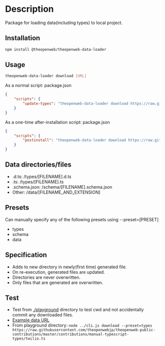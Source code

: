 # Description

Package for loading data(including types) to local project.

## Installation

```bash
npm install @theopenweb/theopenweb-data-loader
```

## Usage

```bash
theopenweb-data-loader download [URL]
```

As a normal script: package.json

```json
{
    "scripts": {
        "update-types": "theopenweb-data-loader download https://raw.githubusercontent.com/theopenwebjp/theopenweb-public-contributions/master/contributions/manual-typescript-types/twilio.ts"
    }
}
```

As a one-time after-installation script: package.json

```json
{
    "scripts": {
        "postinstall": "theopenweb-data-loader download https://raw.githubusercontent.com/theopenwebjp/theopenweb-public-contributions/master/contributions/manual-typescript-types/twilio.ts"
    }
}
```

## Data directories/files

- .d.ts: /types/[FILENAME].d.ts
- .ts: /types/[FILENAME].ts
- .schema.json: /schema/[FILENAME].schema.json
- Other: /data/[FILENAME_AND_EXTENSION]

## Presets

Can manually specify any of the following presets using --preset=[PRESET]

- types
- schema
- data

## Specification

- Adds to new directory in newly(first time) generated file.
- On re-execution, generated files are updated.
- Directories are never overwritten.
- Only files that are generated are overwritten.

## Test

- Test from [./playground](./playground) directory to test cwd and not accidentally commit any downloaded files.
- [Example data URL](https://raw.githubusercontent.com/theopenwebjp/theopenweb-public-contributions/master/contributions/manual-typescript-types/twilio.ts)
- From playground directory: `node ../cli.js download --preset=types https://raw.githubusercontent.com/theopenwebjp/theopenweb-public-contributions/master/contributions/manual-typescript-types/twilio.ts`
